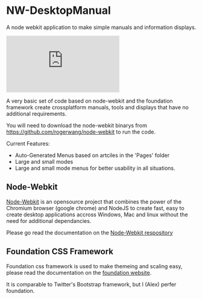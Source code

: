 NW-DesktopManual
================

A node webkit application to make simple manuals and information displays.

![Image of the default theme of DesktopManual](https://alexhaslam.me/owncloud/public.php?service=files&t=5c0626bc01554dafffca6940d8c79252&download)

A very basic set of code based on node-webkit and the foundation framework create crossplatform manuals, tools and displays that have no additional requirements.

You will need to download the node-webkit binarys from https://github.com/rogerwang/node-webkit to run the code.

Current Features:

- Auto-Generated Menus based on artciles in the 'Pages' folder
- Large and small modes
- Large and small mode menus for better usability in all situations.

Node-Webkit
---
[Node-Webkit](https://github.com/rogerwang/node-webkit) is an opensource project that combines the power of the Chromium browser (google chrome) and NodeJS to create fast, easy to create desktop applications accross Windows, Mac and linux without the need for additional dependancies.

Please go read the documentation on the [Node-Webkit respository](https://github.com/rogerwang/node-webkit)

Foundation CSS Framework
---
Foundation css framework is used to make themeing and scaling easy, please read the documentation on the [foundation website](http://foundation.zurb.com/).

It is comparable to Twitter's Bootstrap framework, but I (Alex) perfer foundation.

